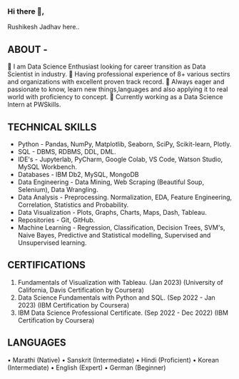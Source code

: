 ### Hi there 👋,
Rushikesh Jadhav here..

## ABOUT - 
🔭 I am Data Science Enthusiast looking for career transition as Data Scientist in industry. 
🔭 Having professional experience of 8+ various sectirs and organizations with excellent proven track record. 
💬 Always eager and passionate to know, learn new things,languages and also applying it to real world with proficiency to concept.
🌱 Currently working as a Data Science Intern at PWSkills.

## TECHNICAL SKILLS
- Python - Pandas, NumPy, Matplotlib, Seaborn, SciPy, Scikit-learn, Plotly.
- SQL - DBMS, RDBMS, DDL, DML.
- IDE's - Jupyterlab, PyCharm, Google Colab, VS Code, Watson Studio, MySQL Workbench.
- Databases - IBM Db2, MySQL, MongoDB
- Data Engineering - Data Mining, Web Scraping (Beautiful Soup, Selenium), Data Wrangling.
- Data Analysis - Preprocessing. Normalization, EDA, Feature Engineering, Correlation, Statistics and Probability.
- Data Visualization - Plots, Graphs, Charts, Maps, Dash, Tableau.
- Repositories - Git, GitHub.
- Machine Learning - Regression, Classification, Decision Trees, SVM's, Naive Bayes, Predictive and Statistical modelling, Supervised and Unsupervised learning.

## CERTIFICATIONS
1. Fundamentals of Visualization with Tableau. (Jan 2023) (University of California, Davis Certification by Coursera)
2. Data Science Fundamentals with Python and SQL. (Sep 2022 - Jan 2023) (IBM Certification by Coursera)
3. IBM Data Science Professional Certificate. (Sep 2022 - Dec 2022) (IBM Certification by Coursera)

## LANGUAGES
• Marathi (Native)
• Sanskrit (Intermediate)
• Hindi (Proficient)
• Korean (Intermediate)
• English (Expert)
• German (Beginner)


<!--
**rushiraj070/rushiraj070** is a ✨ _special_ ✨ repository because its `README.md` (this file) appears on your GitHub profile.

Here are some ideas to get you started:

- 🔭 I’m currently working on ...
- 🌱 I’m currently learning ...
- 👯 I’m looking to collaborate on ...
- 🤔 I’m looking for help with ...
- 💬 Ask me about ...
- 📫 How to reach me: ...
- 😄 Pronouns: ...
- ⚡ Fun fact: ...
-->
